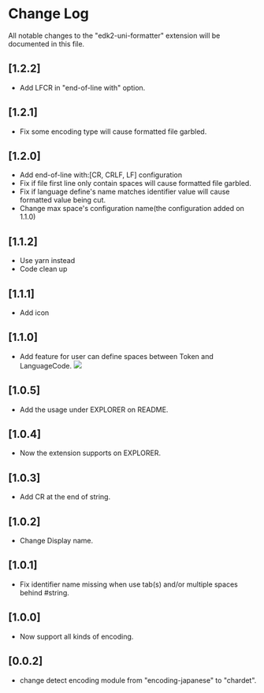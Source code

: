 # Change Log

All notable changes to the "edk2-uni-formatter" extension will be documented in this file.

## [1.2.2]
- Add LFCR in "end-of-line with" option.

## [1.2.1]
- Fix some encoding type will cause formatted file garbled.

## [1.2.0]
- Add end-of-line with:[CR, CRLF, LF] configuration
- Fix if file first line only contain spaces will cause formatted file garbled.
- Fix if language define's name matches identifier value will cause formatted value being cut.
- Change max space's configuration name(the configuration added on 1.1.0)

## [1.1.2]
- Use yarn instead
- Code clean up

## [1.1.1]
- Add icon

## [1.1.0]
- Add feature for user can define spaces between Token and LanguageCode.
![](img/change.jpg)

## [1.0.5]
- Add the usage under EXPLORER on README.

## [1.0.4]
- Now the extension supports on EXPLORER.

## [1.0.3]
- Add CR at the end of string.

## [1.0.2]
- Change Display name.

## [1.0.1]
- Fix identifier name missing when use tab(s) and/or multiple spaces behind #string.

## [1.0.0]
- Now support all kinds of encoding.

## [0.0.2]
- change detect encoding module from "encoding-japanese" to "chardet".